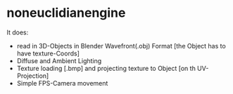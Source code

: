 # noneuclidianengine
It does:
  - read in 3D-Objects in Blender Wavefront(.obj) Format [the Object has to have texture-Coords]
  - Diffuse and Ambient Lighting
  - Texture loading [.bmp] and projecting texture to Object [on th UV-Projection]
  - Simple FPS-Camera movement
